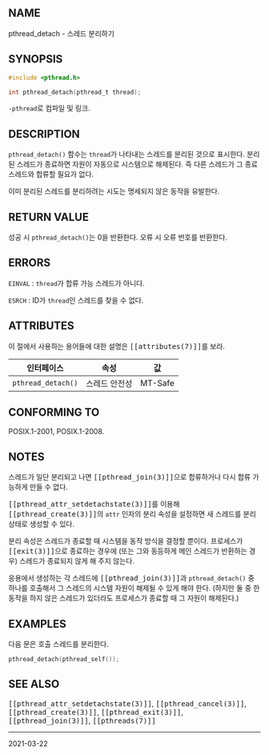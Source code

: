 ## NAME

pthread_detach - 스레드 분리하기

## SYNOPSIS

```c
#include <pthread.h>

int pthread_detach(pthread_t thread);
```

`-pthread`로 컴파일 및 링크.

## DESCRIPTION

`pthread_detach()` 함수는 `thread`가 나타내는 스레드를 분리된 것으로 표시한다. 분리된 스레드가 종료하면 자원이 자동으로 시스템으로 해제된다. 즉 다른 스레드가 그 종료 스레드와 합류할 필요가 없다.

이미 분리된 스레드를 분리하려는 시도는 명세되지 않은 동작을 유발한다.

## RETURN VALUE

성공 시 `pthread_detach()`는 0을 반환한다. 오류 시 오류 번호를 반환한다.

## ERRORS

`EINVAL`
:   `thread`가 합류 가능 스레드가 아니다.

`ESRCH`
:   ID가 `thread`인 스레드를 찾을 수 없다.

## ATTRIBUTES

이 절에서 사용하는 용어들에 대한 설명은 <tt>[[attributes(7)]]</tt>를 보라.

| 인터페이스 | 속성 | 값 |
| --- | --- | --- |
| `pthread_detach()` | 스레드 안전성 | MT-Safe |

## CONFORMING TO

POSIX.1-2001, POSIX.1-2008.

## NOTES

스레드가 일단 분리되고 나면 <tt>[[pthread_join(3)]]</tt>으로 합류하거나 다시 합류 가능하게 만들 수 없다.

<tt>[[pthread_attr_setdetachstate(3)]]</tt>를 이용해 <tt>[[pthread_create(3)]]</tt>의 `attr` 인자의 분리 속성을 설정하면 새 스레드를 분리 상태로 생성할 수 있다.

분리 속성은 스레드가 종료할 때 시스템을 동작 방식을 결정할 뿐이다. 프로세스가 <tt>[[exit(3)]]</tt>으로 종료하는 경우에 (또는 그와 동등하게 메인 스레드가 반환하는 경우) 스레드가 종료되지 않게 해 주지 않는다.

응용에서 생성하는 각 스레드에 <tt>[[pthread_join(3)]]</tt>과 `pthread_detach()` 중 하나를 호출해서 그 스레드의 시스템 자원이 해제될 수 있게 해야 한다. (하지만 둘 중 한 동작을 하지 않은 스레드가 있더라도 프로세스가 종료할 때 그 자원이 해제된다.)

## EXAMPLES

다음 문은 호출 스레드를 분리한다.

```c
pthread_detach(pthread_self());
```

## SEE ALSO

<tt>[[pthread_attr_setdetachstate(3)]]</tt>, <tt>[[pthread_cancel(3)]]</tt>, <tt>[[pthread_create(3)]]</tt>, <tt>[[pthread_exit(3)]]</tt>, <tt>[[pthread_join(3)]]</tt>, <tt>[[pthreads(7)]]</tt>

----

2021-03-22
